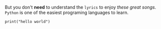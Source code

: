 But you don't __need__ to understand the `lyrics` to enjoy _these great songs_.  
`Python` is one of the easiest programing languages to learn.
```
print("hello world")
```
